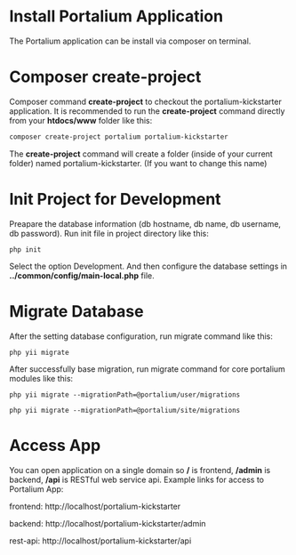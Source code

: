 # Install Portalium Application
The Portalium application can be install via composer on terminal.

# Composer create-project
Composer command **create-project** to checkout the portalium-kickstarter application. It is recommended
to run the **create-project** command directly from your **htdocs/www** folder like this:

```bash
composer create-project portalium portalium-kickstarter
```
The **create-project** command will create a folder (inside of your current folder) named portalium-kickstarter. (If you want to change this name) 

# Init Project for Development
Preapare the database information (db hostname, db name, db username, db password). Run init file in project directory like this:
```
php init
```
Select the option Development. And then configure the database settings in **../common/config/main-local.php** file.

# Migrate Database
After the setting database configuration, run migrate command like this:
```
php yii migrate
```
After successfully base migration, run migrate command for core portalium modules like this:
```
php yii migrate --migrationPath=@portalium/user/migrations

php yii migrate --migrationPath=@portalium/site/migrations
```

# Access App
You can open application on a single domain so **/** is frontend, **/admin** is backend, **/api** is RESTful web service api. Example links for access to Portalium App:

frontend: http://localhost/portalium-kickstarter

backend: http://localhost/portalium-kickstarter/admin

rest-api: http://localhost/portalium-kickstarter/api